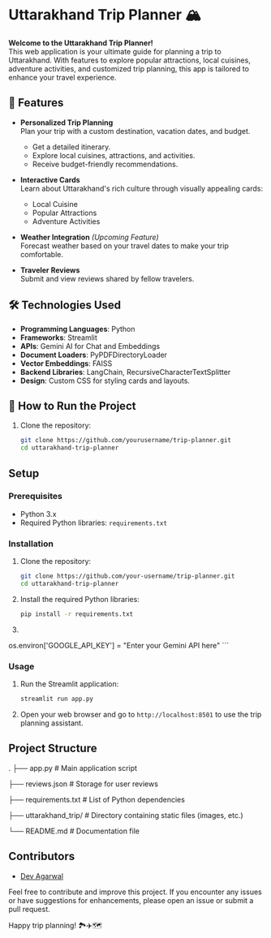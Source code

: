   # Uttarakhand Trip Planner 🏔️

**Welcome to the Uttarakhand Trip Planner!**  
This web application is your ultimate guide for planning a trip to Uttarakhand. With features to explore popular attractions, local cuisines, adventure activities, and customized trip planning, this app is tailored to enhance your travel experience.

## 🌟 Features
- **Personalized Trip Planning**  
  Plan your trip with a custom destination, vacation dates, and budget.  
  - Get a detailed itinerary.  
  - Explore local cuisines, attractions, and activities.  
  - Receive budget-friendly recommendations.

- **Interactive Cards**  
  Learn about Uttarakhand's rich culture through visually appealing cards:  
  - Local Cuisine  
  - Popular Attractions  
  - Adventure Activities  

- **Weather Integration** *(Upcoming Feature)*  
  Forecast weather based on your travel dates to make your trip comfortable.

- **Traveler Reviews**  
  Submit and view reviews shared by fellow travelers.

## 🛠️ Technologies Used
- **Programming Languages**: Python  
- **Frameworks**: Streamlit  
- **APIs**: Gemini AI for Chat and Embeddings  
- **Document Loaders**: PyPDFDirectoryLoader  
- **Vector Embeddings**: FAISS  
- **Backend Libraries**: LangChain, RecursiveCharacterTextSplitter  
- **Design**: Custom CSS for styling cards and layouts.

## 🚀 How to Run the Project
1. Clone the repository:  
   ```bash
   git clone https://github.com/yourusername/trip-planner.git
   cd uttarakhand-trip-planner


## Setup

### Prerequisites

- Python 3.x
- Required Python libraries: `requirements.txt`


### Installation

1. Clone the repository:
    ```sh
    git clone https://github.com/your-username/trip-planner.git
    cd uttarakhand-trip-planner
    ```

2. Install the required Python libraries:
    ```sh
    pip install -r requirements.txt
    ```

3.  ```
   os.environ['GOOGLE_API_KEY'] = "Enter your Gemini API here"
    ```

### Usage

1. Run the Streamlit application:
    ```sh
    streamlit run app.py
    ```

2. Open your web browser and go to `http://localhost:8501` to use the trip planning assistant.

## Project Structure
.
├── app.py                # Main application script

├── reviews.json          # Storage for user reviews

├── requirements.txt      # List of Python dependencies

├── uttarakhand_trip/     # Directory containing static files (images, etc.)

└── README.md             # Documentation file


## Contributors

- [Dev Agarwal](https://github.com/devagarwal2468)

Feel free to contribute and improve this project. If you encounter any issues or have suggestions for enhancements, please open an issue or submit a pull request.

Happy trip planning! 🏞️✈️🗺️

